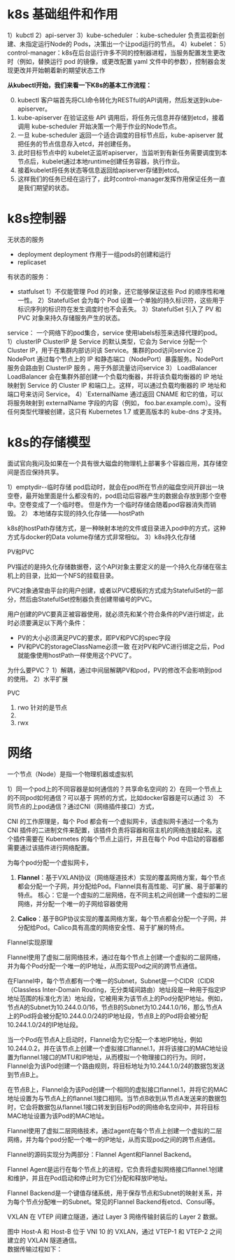 # k8s 基础组件和作用

1）kubctl
2）api-server
3）kube-scheduler ：kube-scheduler 负责监视新创建、未指定运行Node的 Pods，决策出一个让pod运行的节点。
4）kubelet：
5）control-manager：k8s在后台运行许多不同的控制器进程，当服务配置发生更改时（例如，替换运行 pod 的镜像，或更改配置 yaml 文件中的参数），控制器会发现更改并开始朝着新的期望状态工作

**从kubectl开始，我们来看一下K8s的基本工作流程：**

0.  kubectl 客户端首先将CLI命令转化为RESTful的API调用，然后发送到kube-apiserver。
1.  kube-apiserver 在验证这些 API 调用后，将任务元信息并存储到etcd，接着调用 kube-scheduler 开始决策一个用于作业的Node节点。
2.  一旦 kube-scheduler 返回一个适合调度的目标节点后，kube-apiserver 就把任务的节点信息存入etcd，并创建任务。
3.  此时目标节点中的 kubelet正监听apiserver，当监听到有新任务需要调度到本节点后，kubelet通过本地runtime创建任务容器，执行作业。
4.  接着kubelet将任务状态等信息返回给apiserver存储到etcd。
5.  这样我们的任务已经在运行了，此时control-manager发挥作用保证任务一直是我们期望的状态。



# k8s控制器

无状态的服务
-  deployment
deployment 作用于一组pods的创建和运行
- replicaset

有状态的服务：
- statfulset
1）不仅能管理 Pod 的对象，还它能够保证这些 Pod 的顺序性和唯一性。
2）StatefulSet 会为每个 Pod 设置一个单独的持久标识符，这些用于标识序列的标识符在发生调度时也不会丢失。
3）StatefulSet 引入了 PV 和 PVC 对象来持久存储服务产生的状态。

service： 一个网络下的pod集合，service 使用labels标签来选择代理的pod。
1）clusterIP
 ClusterIP 是 Service 的默认类型，它会为 Service 分配一个 Cluster IP，用于在集群内部访问该 Service。集群的pod访问service
2）NodePort
通过每个节点上的 IP 和静态端口（NodePort）暴露服务。NodePort 服务会路由到 ClusterIP 服务
。用于外部流量访问service
3） LoadBalancer
LoadBalancer 会在集群外部创建一个负载均衡器，并将该负载均衡器的 IP 地址映射到 Service 的 Cluster IP 和端口上。这样，可以通过负载均衡器的 IP 地址和端口号来访问 Service。
4）`ExternalName
通过返回 CNAME 和它的值，可以将服务映射到 externalName 字段的内容（例如， foo.bar.example.com）。没有任何类型代理被创建，这只有 Kubernetes 1.7 或更高版本的 kube-dns 才支持。

# k8s的存储模型

面试官向我问及如果在一个具有很大磁盘的物理机上部署多个容器应用，其存储空间是否应保持共享。

1）emptydir--临时存储
	pod启动时，就会在pod所在节点的磁盘空间开辟出一块空卷，最开始里面是什么都没有的，pod启动后容器产生的数据会存放到那个空卷中。空卷变成了一个临时卷。
	但是作为一个临时存储会随着pod容器消失而销毁。
2） 本地储存实现的持久化存储——hostPath

k8s的hostPath存储方式，是一种映射本地的文件或目录进入pod中的方式，这种方式与docker的Data volume存储方式非常相似。
3）k8s持久化存储

PV和PVC

PV描述的是持久化存储数据卷，这个API对象主要定义的是一个持久化存储在宿主机上的目录，比如一个NFS的挂载目录。

PVC对象通常由平台的用户创建，或者以PVC模板的方式成为StatefulSet的一部分，然后由StatefulSet控制器负责创建带编号的PVC。

用户创建的PVC要真正被容器使用，就必须先和某个符合条件的PV进行绑定，此时必须要满足以下两个条件：

-   PV的大小必须满足PVC的要求，即PV和PVC的spec字段
-   PV和PVC的storageClassName必须一致
在对PV和PVC进行绑定之后，Pod就能像使用hostPath一样使用这个PVC了。

为什么要PVC？
1）解耦，通过中间层解耦PV和pod，PV的修改不会影响到pod的使用。
2）水平扩展

PVC 
1) rwo  针对的是节点
2) 
3) rwx 


# 网络

一个节点（Node）是指一个物理机器或虚拟机


1）同一个pod上的不同容器是如何通信的？共享命名空间的
2）在同一个节点上的不同pod如何通信？可以基于 网桥的方式，比如docker容器是可以通过
3） 不同节点的上pod通信？通过CNI（网络插件接口）方式，

CNI 的工作原理是，每个 Pod 都会有一个虚拟网卡，该虚拟网卡通过一个名为 CNI 插件的二进制文件来配置，该插件负责将容器和宿主机的网络连接起来。这个插件需要在 Kubernetes 的每个节点上运行，并且在每个 Pod 中启动的容器都需要通过该插件进行网络配置。


为每个pod分配一个虚拟网卡，

1.  **Flannel**：基于VXLAN协议（网络隧道技术）实现的覆盖网络方案，每个节点都会分配一个子网，并分配给Pod。Flannel具有高性能、可扩展、易于部署的特点。
	核心：它是一个虚拟的二层网络，在不同主机之间创建一个虚拟的二层网络，并分配一个唯一的子网给容器使用
    
2.  **Calico**：基于BGP协议实现的覆盖网络方案，每个节点都会分配一个子网，并分配给Pod。Calico具有高度的网络安全性、易于扩展的特点。



Flannel实现原理



Flannel使用了虚拟二层网络技术，通过在每个节点上创建一个虚拟的二层网络，并为每个Pod分配一个唯一的IP地址，从而实现Pod之间的跨节点通信。

在Flannel中，每个节点都有一个唯一的Subnet，Subnet是一个CIDR（CIDR（Classless Inter-Domain Routing，无分类域间路由）地址段是一种用于指定IP地址范围的标准化方法）地址段，它被用来为该节点上的Pod分配IP地址。例如，节点A的Subnet为10.244.0.0/16，节点B的Subnet为10.244.1.0/16，那么节点A上的Pod将会被分配10.244.0.0/24的IP地址段，节点B上的Pod将会被分配10.244.1.0/24的IP地址段。

当一个Pod在节点A上启动时，Flannel会为它分配一个本地IP地址，例如10.244.0.2，并在该节点上创建一个虚拟接口flannel.1，并将该接口的MAC地址设置为flannel.1接口的MTU和IP地址，从而模拟一个物理接口的行为。同时，Flannel会为该Pod创建一个路由规则，将目标地址为10.244.1.0/24的数据包发送到节点B上。

在节点B上，Flannel会为该Pod创建一个相同的虚拟接口flannel.1，并将它的MAC地址设置为与节点A上的flannel.1接口相同。当节点B收到从节点A发送来的数据包时，它会将数据包从flannel.1接口转发到目标Pod的网络命名空间中，并将目标MAC地址设置为该Pod的MAC地址。


Flannel使用了虚拟二层网络技术，通过agent在每个节点上创建一个虚拟的二层网络，并为每个pod分配一个唯一的IP地址，从而实现pod之间的跨节点通信。


Flannel的源码实现分为两部分：Flannel Agent和Flannel Backend。

Flannel Agent是运行在每个节点上的进程，它负责将虚拟网络接口flannel.1创建和维护，并且在Pod启动和停止时为它们分配和释放IP地址。

Flannel Backend是一个键值存储系统，用于保存节点和Subnet的映射关系，并为每个节点分配唯一的Subnet。常见的Flannel Backend有etcd、Consul等。


VXLAN 在 VTEP 间建立隧道，通过 Layer 3 网络传输封装后的 Layer 2 数据。


图中 Host-A 和 Host-B 位于 VNI 10 的 VXLAN，通过 VTEP-1 和 VTEP-2 之间建立的 VXLAN 隧道通信。  
数据传输过程如下：


